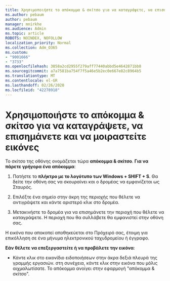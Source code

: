 ```yaml
---
title: Χρησιμοποιήστε το απόκομμα & σκίτσο για να καταγράψετε, να επισημάνετε και να μοιραστείτε εικόνες
ms.author: pebaum
author: pebaum
manager: mnirkhe
ms.audience: Admin
ms.topic: article
ROBOTS: NOINDEX, NOFOLLOW
localization_priority: Normal
ms.collection: Adm_O365
ms.custom:
- "9001666"
- "3733"
ms.openlocfilehash: 3858a2cd2955f279aff77440abbd5e4642871bb8
ms.sourcegitcommit: a7a7581ba754f7f5a46e5b2ec0e667e82c8964b5
ms.translationtype: MT
ms.contentlocale: el-GR
ms.lasthandoff: 02/26/2020
ms.locfileid: "42278918"
---
```

# <a name="use-snip--sketch-to-capture-mark-up-and-share-images"></a>Χρησιμοποιήστε το απόκομμα & σκίτσο για να καταγράψετε, να επισημάνετε και να μοιραστείτε εικόνες

Το σκίτσο της οθόνης ονομάζεται τώρα **απόκομμα & σκίτσο**. **Για να πάρετε γρήγορα ένα απόκομμα**:

1. Πατήστε το **πλήκτρο με το λογότυπο των Windows + SHIFT + S**. Θα δείτε την οθόνη σας να σκουραίνει και ο δρομέας να εμφανίζεται ως Σταυρός. 

2. Επιλέξτε ένα σημείο στην άκρη της περιοχής που θέλετε να αντιγράψετε και κάντε αριστερό κλικ στο δρομέα. 

3. Μετακινήστε το δρομέα για να επισημάνετε την περιοχή που θέλετε να καταγράψετε. Η περιοχή που θα συλλάβετε θα εμφανιστεί στην οθόνη σας.

Η εικόνα που αποκοπεί αποθηκεύεται στο Πρόχειρό σας, έτοιμη για επικόλληση σε ένα μήνυμα ηλεκτρονικού ταχυδρομείου ή έγγραφο. 

**Εάν θέλετε να επεξεργαστείτε ή να προβάλετε την εικόνα**: 

- Κάντε κλικ στο εικονίδιο ειδοποιήσεων στην άκρα δεξιά πλευρά της γραμμής εργασιών. στη συνέχεια, κάντε κλικ στην εικόνα που μόλις αιχμαλωτίσατε. Το απόκομμα ανοίγει στην εφαρμογή "απόκομμα & σκίτσο".
